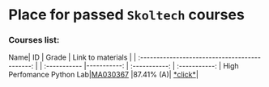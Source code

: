 # Place for passed **``Skoltech``** courses

### Courses list:
 Name| ID | Grade | Link to materials |
| :--------------------------------------------: |
| :----------- |-----------: | :-----------: | :-----------: |
High Perfomance Python Lab|[MA030367](http://files.skoltech.ru/data/edu/syllabuses/2021/MA030367.pdf?v=isslh1)		|87.41% (A)| [\*click\*](HPPython/)| 

